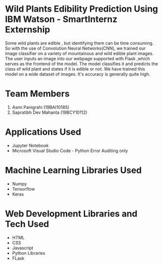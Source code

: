 # Wild Plants Edibility Prediction Using IBM Watson - SmartInternz Externship

Some wild plants are edible , but identifying them can be time consuming. So with the use of Convolution Neural Networks(CNN), we trained our image classifier on a variety of mountainous and wild edible plant images. The user inputs an image into our webpage  supported with Flask ,which serves as the frontend of the model. The model classifies it and predicts the class of wild plant and states if it is edible or not.
We have trained this model on a wide dataset of images. It's accuracy is generally quite high.

# Team Members
1. Asmi Panigrahi              (19BAI10185)
2. Sapratibh Dev Mahanta       (19BCY10112)


# Applications Used
* Jupyter Notebook
* Microsoft Visual Studio Code - Python Error Auditing only

# Machine Learning Libraries Used
* Numpy
* Tensorflow
* Keras

# Web Development Libraries and Tech Used
* HTML
* CSS
* Javascript
* Python Libraries
* FLask



